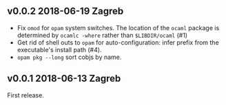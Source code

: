 v0.0.2 2018-06-19 Zagreb
------------------------

- Fix `omod` for `opam` system switches. The location of the
  `ocaml` package is determined by `ocamlc -where` rather than
  `$LIBDIR/ocaml` (#1)
- Get rid of shell outs to `opam` for auto-configuration: infer prefix from the
  executable's install path (#4).
- `opam pkg --long` sort cobjs by name.

v0.0.1 2018-06-13 Zagreb
------------------------

First release.
